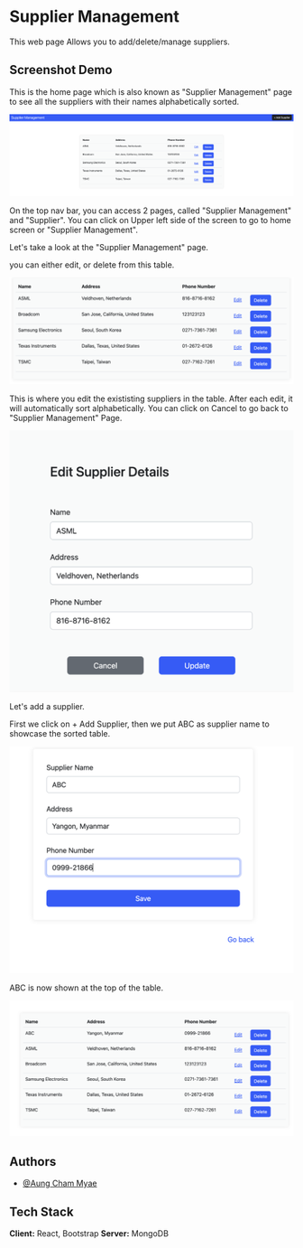 
# Supplier Management

This web page Allows you to add/delete/manage suppliers.

## Screenshot Demo




This is the home page which is also known as "Supplier Management" page to see all the suppliers with their names alphabetically sorted.

![App Screenshot](https://github.com/u6411325/stock-final-6411325/blob/main/screenshots/home.png?raw=true)

On the top nav bar, you can access 2 pages, called "Supplier Management" and "Supplier". You can click on Upper left side of the screen to go to home screen or "Supplier Management".

Let's take a look at the "Supplier Management" page.

you can either edit, or delete from this table.

![App Screenshot](https://github.com/u6411325/stock-final-6411325/blob/main/screenshots/table.png?raw=true)

This is where you edit the exististing suppliers in the table. After each edit, it will automatically sort alphabetically. You can click on Cancel to go back to "Supplier Management" Page.


![App Screenshot](https://github.com/u6411325/stock-final-6411325/blob/main/screenshots/update.png?raw=true)

Let's add a supplier.

First we click on + Add Supplier, then we put ABC as supplier name to showcase the sorted table.

![App Screenshot](https://github.com/u6411325/stock-final-6411325/blob/main/screenshots/addABC.png?raw=true)

ABC is now shown at the top of the table.

![App Screenshot](https://github.com/u6411325/stock-final-6411325/blob/main/screenshots/addedABC.png?raw=true)
## Authors

- [@Aung Cham Myae](https://github.com/u6411325)


## Tech Stack

**Client:** React, Bootstrap
**Server:** MongoDB



